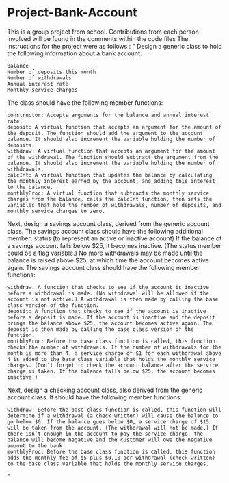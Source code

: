 # Project-Bank-Account
This is a group project from school.
Contributions from each person involved will be found in the comments within the code files
The instructions for the project were as follows : 
"
Design a generic class to hold the following information about a bank account:

    Balance
    Number of deposits this month
    Number of withdrawals
    Annual interest rate
    Monthly service charges

The class should have the following member functions:

    constructor: Accepts arguments for the balance and annual interest rate.
    deposit: A virtual function that accepts an argument for the amount of the deposit. The function should add the argument to the account balance. It should also increment the variable holding the number of deposits.
    withdraw: A virtual function that accepts an argument for the amount of the withdrawal. The function should subtract the argument from the balance. It should also increment the variable holding the number of withdrawals.
    calcInt: A virtual function that updates the balance by calculating the monthly interest earned by the account, and adding this interest to the balance.
    monthlyProc: A virtual function that subtracts the monthly service charges from the balance, calls the calcInt function, then sets the variables that hold the number of withdrawals, number of deposits, and monthly service charges to zero.

Next, design a savings account class, derived from the generic account class. The savings account class should have the following additional member:
status (to represent an active or inactive account)
If the balance of a savings account falls below $25, it becomes inactive. (The status member could be a flag variable.) No more withdrawals may be made until the balance is raised above $25, at which time the account becomes active again. The savings account class should have the following member functions:

    withdraw: A function that checks to see if the account is inactive before a withdrawal is made. (No withdrawal will be allowed if the account is not active.) A withdrawal is then made by calling the base class version of the function.
    deposit: A function that checks to see if the account is inactive before a deposit is made. If the account is inactive and the deposit brings the balance above $25, the account becomes active again. The deposit is then made by calling the base class version of the function.
    monthlyProc: Before the base class function is called, this function checks the number of withdrawals. If the number of withdrawals for the month is more than 4, a service charge of $1 for each withdrawal above 4 is added to the base class variable that holds the monthly service charges. (Don’t forget to check the account balance after the service charge is taken. If the balance falls below $25, the account becomes inactive.)

Next, design a checking account class, also derived from the generic account class. It should have the following member functions:

    withdraw: Before the base class function is called, this function will determine if a withdrawal (a check written) will cause the balance to go below $0. If the balance goes below $0, a service charge of $15 will be taken from the account. (The withdrawal will not be made.) If there isn’t enough in the account to pay the service charge, the balance will become negative and the customer will owe the negative amount to the bank.
    monthlyProc: Before the base class function is called, this function adds the monthly fee of $5 plus $0.10 per withdrawal (check written) to the base class variable that holds the monthly service charges.
"
